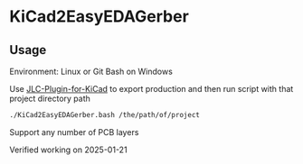 # KiCad2EasyEDAGerber 

## Usage

Environment: Linux or Git Bash on Windows

Use [JLC-Plugin-for-KiCad](https://github.com/bennymeg/JLC-Plugin-for-KiCad) to export production and then run script with that project directory path

```bash
./KiCad2EasyEDAGerber.bash /the/path/of/project
```

Support any number of PCB layers

Verified working on 2025-01-21
